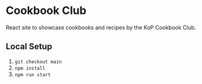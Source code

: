 # Cookbook Club

React site to showcase cookbooks and recipes by the KoP Cookbook Club.

## Local Setup

1. `git checkout main`
1. `npm install`
1. `npm run start`
